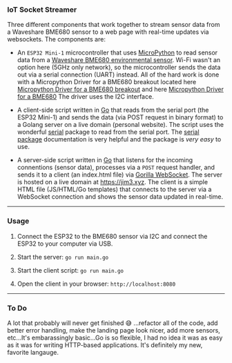 ### IoT Socket Streamer

Three different components that work together to stream sensor data from a Waveshare BME680 sensor to a web page with real-time updates via websockets. The components are:

- An `ESP32 Mini-1` microcontroller that uses [MicroPython](https://micropython.org) to read sensor data from a [Waveshare BME680 environmental sensor](https://www.waveshare.com/wiki/Bme680#:~:text=Overview.%20A%20tiny%20sensor%20breakout%20with%20bme680,also%20is%20compatible%20with%203.3V/5V%20voltage%20levels.). Wi-Fi wasn't an option here (5GHz only network), so the microcontroller sends the data out via a serial connection (UART) instead. All of the hard work is done with a Micropython Driver for a BME680 breakout located here [Micropython Driver for a BME680 breakout](https://github.com/adafruit/Adafruit_BME680) and  here [Micropython Driver for a BME680](https://github.com/robert-hh/BME680-Micropython) The driver uses the I2C interface.
  
- A client-side script written in [Go](https://go.dev) that reads from the serial port (the ESP32 Mini-1) and sends the data (via POST request in binary format) to a Golang server on a live domain (personal website). The script uses the wonderful [serial](https://github.com/bugst/go-serial) package to read from the serial port. The [serial package](https://pkg.go.dev/go.bug.st/serial) documentation is very helpful and the package is *very easy* to use.

- A server-side script written in [Go](https://go.dev) that listens for the incoming connentions (sensor data), processes via a `POST` request handler, and sends it to a client (an index.html file) via [Gorilla WebSocket](https://github.com/gorilla/websocket). The server is hosted on a live domain at https://jim3.xyz. The client is a simple HTML file (JS/HTML/Go templates) that connects to the server via a WebSocket connection and shows the sensor data updated in real-time.

---

### Usage

1. Connect the ESP32 to the BME680 sensor via I2C and connect the ESP32 to your computer via USB.

2. Start the server: `go run main.go`

3. Start the client script: `go run main.go`

4. Open the client in your browser: `http://localhost:8080`


---

### To Do

A lot that probably will never get finished 😅 ...refactor all of the code, add better error handling, make the landing page look nicer, add more sensors, etc...It's embarassingly basic...Go is so flexible, I had no idea it was as easy as it was for writing HTTP-based applications. It's definitely my new, favorite langauge. 

